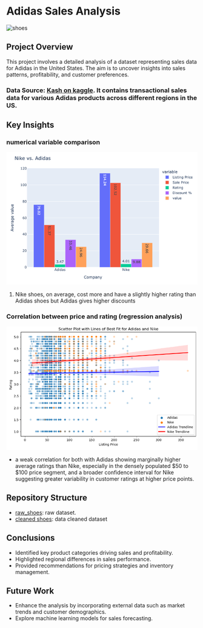 # Adidas Sales Analysis
![shoes](https://www.vestilanatura.it/wp-content/uploads/2022/06/nike-vs-adidas-competizione-e-rivalita.jpg)
## Project Overview

This project involves a detailed analysis of a dataset representing sales data for Adidas in the United States. The aim is to uncover insights into sales patterns, profitability, and customer preferences.

### Data Source: [Kash on kaggle](https://www.kaggle.com/datasets/kaushiksuresh147/adidas-vs-nike). It contains transactional sales data for various Adidas products across different regions in the US.
## Key Insights
 ### numerical variable comparison
 ![chart 1](https://github.com/moiez326/Nike_vs_Adidas/blob/main/media/Screenshot%202023-11-28%20at%2013.20.35.png)
1. Nike shoes, on average, cost more and have a slightly higher rating than Adidas shoes but Adidas gives higher discounts
### Correlation between price and rating (regression analysis)
 ![chart 2](https://github.com/moiez326/Nike_vs_Adidas/blob/main/media/Screenshot%202023-11-28%20at%2013.23.57.png)
- a weak correlation for both with Adidas showing marginally higher average ratings than Nike, especially in the densely populated \$50 to \$100 price segment, and a broader confidence interval for Nike suggesting greater variability in customer ratings at higher price points.
  
## Repository Structure
- [raw_shoes](https://github.com/moiez326/Nike_vs_Adidas/blob/main/data/shoes_raw_data.csv): raw dataset.
- [cleaned shoes](https://github.com/moiez326/Nike_vs_Adidas/blob/main/data/shoes_cleaned_data.csv): data cleaned dataset
 
## Conclusions
- Identified key product categories driving sales and profitability.
- Highlighted regional differences in sales performance.
- Provided recommendations for pricing strategies and inventory management.
## Future Work
- Enhance the analysis by incorporating external data such as market trends and customer demographics.
- Explore machine learning models for sales forecasting.
